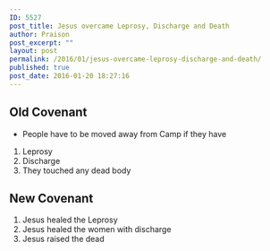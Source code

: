 ```yaml
---
ID: 5527
post_title: Jesus overcame Leprosy, Discharge and Death
author: Praison
post_excerpt: ""
layout: post
permalink: /2016/01/jesus-overcame-leprosy-discharge-and-death/
published: true
post_date: 2016-01-20 18:27:16
---
```

<h2><strong>Old Covenant</strong></h2>
<ul>
	<li>People have to be moved away from Camp if they have</li>
</ul>
<ol>
	<li>Leprosy</li>
	<li>Discharge</li>
	<li>They touched any dead body</li>
</ol>
<h2><strong>New Covenant</strong></h2>
<ol>
	<li>Jesus healed the Leprosy</li>
	<li>Jesus healed the women with discharge</li>
	<li>Jesus raised the dead</li>
</ol>